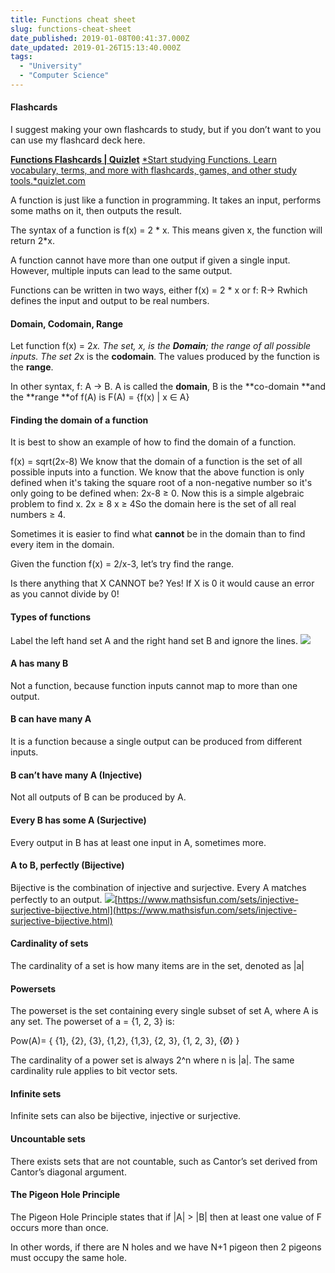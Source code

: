 ```yaml
---
title: Functions cheat sheet
slug: functions-cheat-sheet
date_published: 2019-01-08T00:41:37.000Z
date_updated: 2019-01-26T15:13:40.000Z
tags: 
  - "University"
  - "Computer Science"
---
```


#### Flashcards

I suggest making your own flashcards to study, but if you don’t want to you can use my flashcard deck here.

[**Functions Flashcards | Quizlet**](https://quizlet.com/_3z715h)
[*Start studying Functions. Learn vocabulary, terms, and more with flashcards, games, and other study tools.*quizlet.com](https://quizlet.com/_3z715h)

A function is just like a function in programming. It takes an input, performs some maths on it, then outputs the result.

The syntax of a function is f(x) = 2 * x. This means given x, the function will return 2*x.

A function cannot have more than one output if given a single input. However, multiple inputs can lead to the same output.

Functions can be written in two ways, either f(x) = 2 * x or f: R→ Rwhich defines the input and output to be real numbers.

#### Domain, Codomain, Range

Let function f(x) = 2*x. The set, x, is the **Domain**; the range of all possible inputs. The set 2*x is the **codomain**. The values produced by the function is the **range**.

In other syntax, f: A → B. A is called the **domain**, B is the **co-domain **and the **range **of f(A) is F(A) = {f(x) | x ∈ A}

#### Finding the domain of a function

It is best to show an example of how to find the domain of a function.

f(x) = sqrt(2x-8)
We know that the domain of a function is the set of all possible inputs into a function. We know that the above function is only defined when it's taking the square root of a non-negative number so it's only going to be defined when:
2x-8 ≥ 0. 
Now this is a simple algebraic problem to find x.
2x ≥ 8
x ≥ 4So the domain here is the set of all real numbers ≥ 4.

Sometimes it is easier to find what **cannot** be in the domain than to find every item in the domain.

Given the function f(x) = 2/x-3, let’s try find the range.

Is there anything that X CANNOT be? Yes! If X is 0 it would cause an error as you cannot divide by 0!

#### Types of functions

Label the left hand set A and the right hand set B and ignore the lines.
![](https://cdn-images-1.medium.com/max/800/1*sUZBEC8PZG0eELnO7jIAkQ.jpeg)
#### A has many B

Not a function, because function inputs cannot map to more than one output.

#### B can have many A

It is a function because a single output can be produced from different inputs.

#### B can’t have many A (Injective)

Not all outputs of B can be produced by A.

#### Every B has some A (Surjective)

Every output in B has at least one input in A, sometimes more.

#### A to B, perfectly (Bijective)

Bijective is the combination of injective and surjective. Every A matches perfectly to an output.
![](https://cdn-images-1.medium.com/max/800/1*AQNR_ed7Q7DsQZcZsJQlRg.png)[https://www.mathsisfun.com/sets/injective-surjective-bijective.html](https://www.mathsisfun.com/sets/injective-surjective-bijective.html)
#### Cardinality of sets

The cardinality of a set is how many items are in the set, denoted as |a|

#### Powersets

The powerset is the set containing every single subset of set A, where A is any set. The powerset of a = {1, 2, 3} is:

Pow(A)= { {1}, {2}, {3}, {1,2}, {1,3}, {2, 3}, {1, 2, 3}, {Ø} }

The cardinality of a power set is always 2^n where n is |a|. The same cardinality rule applies to bit vector sets.

#### Infinite sets

Infinite sets can also be bijective, injective or surjective.

#### Uncountable sets

There exists sets that are not countable, such as Cantor’s set derived from Cantor’s diagonal argument.

#### The Pigeon Hole Principle

The Pigeon Hole Principle states that if |A| > |B| then at least one value of F occurs more than once.

In other words, if there are N holes and we have N+1 pigeon then 2 pigeons must occupy the same hole.
